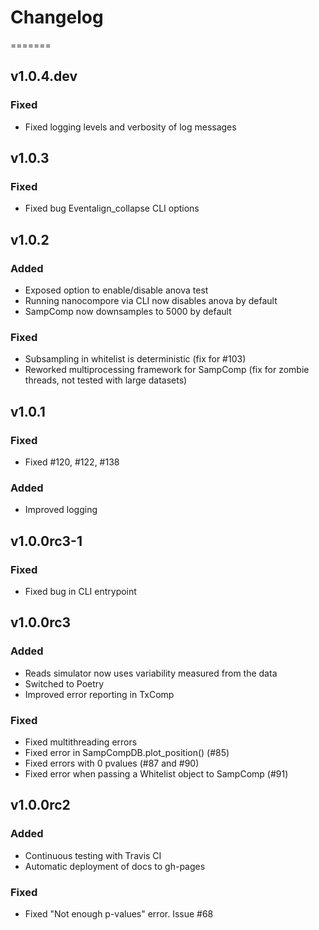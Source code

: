 # Changelog

=======

## v1.0.4.dev

### Fixed
- Fixed logging levels and verbosity of log messages

## v1.0.3

### Fixed
- Fixed bug Eventalign_collapse CLI options

## v1.0.2

### Added
- Exposed option to enable/disable anova test
- Running nanocompore via CLI now disables anova by default
- SampComp now downsamples to 5000 by default

### Fixed
- Subsampling in whitelist is deterministic (fix for #103)
- Reworked multiprocessing framework for SampComp (fix for zombie threads, not tested with large datasets)


## v1.0.1

### Fixed
- Fixed #120, #122, #138

### Added
- Improved logging

## v1.0.0rc3-1

### Fixed
- Fixed bug in CLI entrypoint

## v1.0.0rc3

### Added
- Reads simulator now uses variability measured from the data
- Switched to Poetry
- Improved error reporting in TxComp

### Fixed
- Fixed multithreading errors
- Fixed error in SampCompDB.plot_position() (#85)
- Fixed errors with 0 pvalues (#87 and #90)
- Fixed error when passing a Whitelist object to SampComp (#91)

## v1.0.0rc2

### Added
- Continuous testing with Travis CI
- Automatic deployment of docs to gh-pages

### Fixed
- Fixed "Not enough p-values" error. Issue #68
